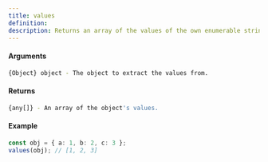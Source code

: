```yaml
---
title: values
definition: 
description: Returns an array of the values of the own enumerable string-keyed properties of an object.
---
```



#### Arguments


```bash
{Object} object - The object to extract the values from.
```


#### Returns


```bash
{any[]} - An array of the object's values.
```


#### Example


```ts
const obj = { a: 1, b: 2, c: 3 };values(obj); // [1, 2, 3]
```